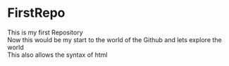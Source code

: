 # FirstRepo

This is my first Repository
<br>
Now this would be my start to the world of the Github and lets explore the world
<br> This also allows the syntax of html
